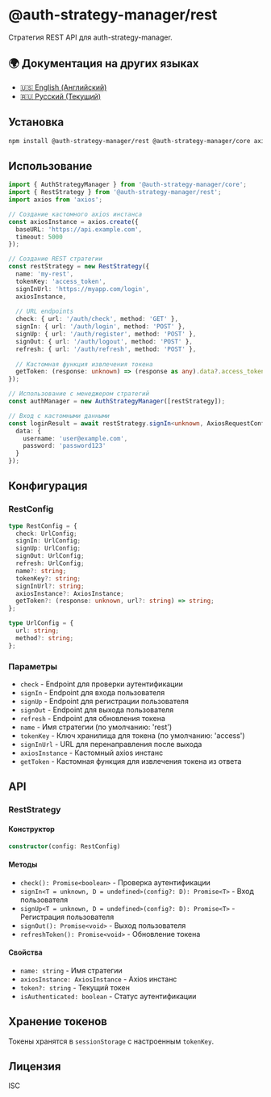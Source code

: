 # @auth-strategy-manager/rest

Стратегия REST API для auth-strategy-manager.

## 🌍 Документация на других языках

- [🇺🇸 English (Английский)](README.md)
- [🇷🇺 Русский (Текущий)](README_RU.md)

## Установка

```bash
npm install @auth-strategy-manager/rest @auth-strategy-manager/core axios
```

## Использование

```typescript
import { AuthStrategyManager } from '@auth-strategy-manager/core';
import { RestStrategy } from '@auth-strategy-manager/rest';
import axios from 'axios';

// Создание кастомного axios инстанса
const axiosInstance = axios.create({
  baseURL: 'https://api.example.com',
  timeout: 5000
});

// Создание REST стратегии
const restStrategy = new RestStrategy({
  name: 'my-rest',
  tokenKey: 'access_token',
  signInUrl: 'https://myapp.com/login',
  axiosInstance,
  
  // URL endpoints
  check: { url: '/auth/check', method: 'GET' },
  signIn: { url: '/auth/login', method: 'POST' },
  signUp: { url: '/auth/register', method: 'POST' },
  signOut: { url: '/auth/logout', method: 'POST' },
  refresh: { url: '/auth/refresh', method: 'POST' },
  
  // Кастомная функция извлечения токена
  getToken: (response: unknown) => (response as any).data?.access_token || (response as any).access_token
});

// Использование с менеджером стратегий
const authManager = new AuthStrategyManager([restStrategy]);

// Вход с кастомными данными
const loginResult = await restStrategy.signIn<unknown, AxiosRequestConfig>({
  data: {
    username: 'user@example.com',
    password: 'password123'
  }
});
```

## Конфигурация

### RestConfig

```typescript
type RestConfig = {
  check: UrlConfig;
  signIn: UrlConfig;
  signUp: UrlConfig;
  signOut: UrlConfig;
  refresh: UrlConfig;
  name?: string;
  tokenKey?: string;
  signInUrl?: string;
  axiosInstance?: AxiosInstance;
  getToken?: (response: unknown, url?: string) => string;
};

type UrlConfig = {
  url: string;
  method?: string;
};
```

### Параметры

- `check` - Endpoint для проверки аутентификации
- `signIn` - Endpoint для входа пользователя
- `signUp` - Endpoint для регистрации пользователя
- `signOut` - Endpoint для выхода пользователя
- `refresh` - Endpoint для обновления токена
- `name` - Имя стратегии (по умолчанию: 'rest')
- `tokenKey` - Ключ хранилища для токена (по умолчанию: 'access')
- `signInUrl` - URL для перенаправления после выхода
- `axiosInstance` - Кастомный axios инстанс
- `getToken` - Кастомная функция для извлечения токена из ответа

## API

### RestStrategy

#### Конструктор

```typescript
constructor(config: RestConfig)
```

#### Методы

- `check(): Promise<boolean>` - Проверка аутентификации
- `signIn<T = unknown, D = undefined>(config?: D): Promise<T>` - Вход пользователя
- `signUp<T = unknown, D = undefined>(config?: D): Promise<T>` - Регистрация пользователя
- `signOut(): Promise<void>` - Выход пользователя
- `refreshToken(): Promise<void>` - Обновление токена

#### Свойства

- `name: string` - Имя стратегии
- `axiosInstance: AxiosInstance` - Axios инстанс
- `token?: string` - Текущий токен
- `isAuthenticated: boolean` - Статус аутентификации

## Хранение токенов

Токены хранятся в `sessionStorage` с настроенным `tokenKey`.

## Лицензия

ISC 
